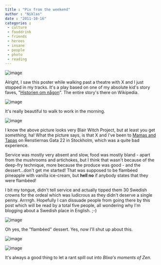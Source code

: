 ```yaml
---
title : "Pix from the weekend"
author : "Niklas"
date : "2011-10-16"
categories : 
 - culture
 - fooddrink
 - friends
 - heroes
 - insane
 - people
 - photo
 - reading
---
```


![image](https://niklasblog.com/wp-content/wpid-2011-10-12-18.58.33.jpg)

Alright, I saw this poster while walking past a theatre with X and I just stopped in my tracks. It's a play based on one of my absolute kid's story faves, "[Historien om någon](http://sv.wikipedia.org/wiki/Historien_om_n%C3%A5gon)". The entire story's there on Wikipedia.

![image](https://niklasblog.com/wp-content/wpid-2011-10-14-07.39.14.jpg)

It's really beautiful to walk to work in the morning.

![image](https://niklasblog.com/wp-content/wpid-2011-10-14-19.09.27.jpg)

I know the above picture looks very Blair Witch Project, but at least you get _something_, ha! What the picture says, is that X and I've been to [Mamas and Tapas](http://tapas.nu) on Renstiernas Gata 22 in Stockholm, which was a quite bad experience.

Service was mostly very absent and slow, food was mostly bland - apart from the mushrooms and artichokes, but I think that wasn't because of the deep-fry technique, more because the produce was good - and the dessert...don't get me started! That was supposed to be flambéed pineapple with vanilla ice-cream, but **hell no** if anybody states that they were flambéed!

I bit my tongue, didn't tell service and actually tipped them 30 Swedish crowns for the ordeal which was ludicrous as they didn't deserve a single penny. Arrrrgh. Hopefully I can dissuade people from going there by this post which will be read by a total five people, all wondering why I'm blogging about a Swedish place in English. ;-)

![image](https://niklasblog.com/wp-content/wpid-2011-10-14-20.14.31.jpg)

Oh yes, the "flambéed" dessert. Yes, now I'll shut up about this.

![image](https://niklasblog.com/wp-content/wpid-2011-10-15-12.18.55.jpg)

![image](https://niklasblog.com/wp-content/wpid-2011-10-16-11.17.51.jpg)

It's always a good thing to let a rant spill out into _Blixa's moments of Zen_.
